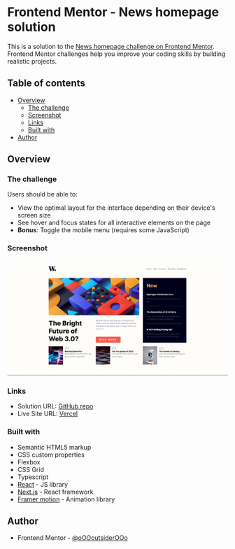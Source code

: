 # Frontend Mentor - News homepage solution

This is a solution to the [News homepage challenge on Frontend Mentor](https://www.frontendmentor.io/challenges/news-homepage-H6SWTa1MFl). Frontend Mentor challenges help you improve your coding skills by building realistic projects.

## Table of contents

-   [Overview](#overview)
    -   [The challenge](#the-challenge)
    -   [Screenshot](#screenshot)
    -   [Links](#links)
    -   [Built with](#built-with)
-   [Author](#author)

## Overview

### The challenge

Users should be able to:

-   View the optimal layout for the interface depending on their device's screen size
-   See hover and focus states for all interactive elements on the page
-   **Bonus**: Toggle the mobile menu (requires some JavaScript)

### Screenshot

![](./screenshot.png)

### Links

-   Solution URL: [GitHub repo](https://github.com/oOOoutsiderOOo/frontend-mentor-url-shortening)
-   Live Site URL: [Vercel](https://frontend-mentor-url-shortening-git-main-ooooutsiderooo.vercel.app/)

### Built with

-   Semantic HTML5 markup
-   CSS custom properties
-   Flexbox
-   CSS Grid
-   Typescript
-   [React](https://reactjs.org/) - JS library
-   [Next.js](https://nextjs.org/) - React framework
-   [Framer motion](https://www.framer.com/motion/) - Animation library

## Author

-   Frontend Mentor - [@oOOoutsiderOOo](https://www.frontendmentor.io/profile/oOOoutsiderOOo)
